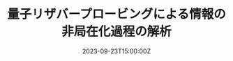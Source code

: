 ---
title: 量子リザバープロービングによる情報の非局在化過程の解析

event: 第84回応用物理学会秋季学術講演会
event_url: 

location: 熊本城ホール他
summary: Oral talk / Domestic conference

# Talk start and end times.
#   End time can optionally be hidden by prefixing the line with `#`.
date: '2023-09-23T15:00:00Z'
all_day: true


authors: [小林海翔、 求幸年]
tags: [Recent, Oral, Domestic]

# Is this a featured talk? (true/false)
featured: false

---